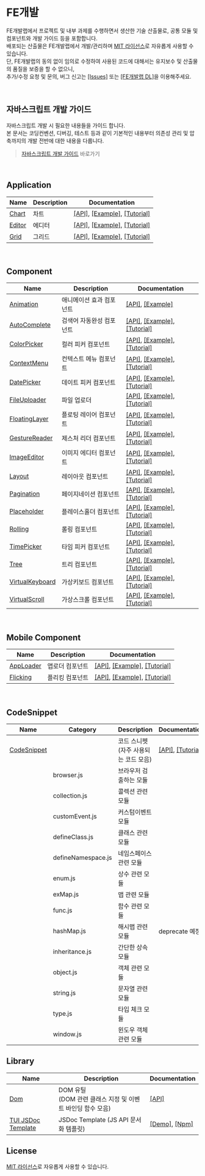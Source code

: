 FE개발
======================
FE개발랩에서 프로젝트 및 내부 과제를 수행하면서 생산한 기술 산출물로, 공통 모듈 및 컴포넌트와 개발 가이드 등을 포함합니다.<br>
배포되는 산출물은 FE개발랩에서 개발/관리하며 [MIT 라이선스](LICENSE)로 자유롭게 사용할 수 있습니다.<br>
단, FE개발랩의 동의 없이 임의로 수정하여 사용된 코드에 대해서는 유지보수 및 산출물의 품질을 보증을 할 수 없으니,<br>
추가/수정 요청 및 문의, 버그 신고는 [[Issues]](https://github.com/nhnent/fe.javascript/issues) 또는 [[FE개발랩 DL]](mailto:dl_javascript@nhnent.com)을 이용해주세요.<br>

<br>

## 자바스크립트 개발 가이드

자바스크립트 개발 시 필요한 내용들을 가이드 합니다.<br>
본 문서는 코딩컨벤션, 디버깅, 테스트 등과 같이 기본적인 내용부터 의존성 관리 및 압축까지의 개발 전반에 대한 내용을 다룹니다.

> [자바스크립트 개발 가이드](https://github.com/nhnent/fe.javascript/wiki) 바로가기

<br>

## Application

|Name|Description|Documentation|
| ---- | ---- | ---- |
|[Chart](https://github.com/nhnent/tui.chart)|차트|[[API]](https://nhnent.github.io/tui.chart/latest), [[Example]](https://nhnent.github.io/tui.chart/latest/tutorial-sample01-01-bar-chart.html), [[Tutorial]](https://github.com/nhnent/tui.chart/wiki/getting-started)|
|[Editor](https://github.com/nhnent/tui.editor)|에디터|[[API]](https://nhnent.github.io/tui.editor/api/latest/), [[Example]](https://nhnent.github.io/tui.editor/), [[Tutorial]](https://github.com/nhnent/tui.editor/wiki/Getting-Started)|
|[Grid](https://github.com/nhnent/tui.grid)|그리드|[[API]](https://nhnent.github.io/tui.grid/api), [[Example]](http://nhnent.github.io/tui.grid/api/tutorial-example01-basic.html), [[Tutorial]](https://github.com/nhnent/tui.grid/wiki/Getting-Started)|
 
<br>

## Component

|Name|Description|Documentation|
| ---- | ---- | ---- |
|[Animation](https://github.com/nhnent/tui.animation)|애니메이션 효과 컴포넌트| [[API]](https://nhnent.github.io/tui.animation/latest/), [[Example]](https://nhnent.github.io/tui.animation/latest/tutorial-example1.html)|
|[AutoComplete](https://github.com/nhnent/tui.auto-complete)|검색어 자동완성 컴포넌트|[[API]](http://nhnent.github.io/tui.auto-complete/latest/), [[Example]](http://nhnent.github.io/tui.auto-complete/latest/tutorial-example01-basic-usage.html), [[Tutorial]](https://github.com/nhnent/tui.auto-complete/wiki)|
|[ColorPicker](https://github.com/nhnent/tui.color-picker)|컬러 피커 컴포넌트|[[API]](http://nhnent.github.io/tui.color-picker/latest/), [[Example]](http://nhnent.github.io/tui.color-picker/latest/tutorial-example00.html), [[Tutorial]](https://github.com/nhnent/tui.color-picker/wiki/Installation)|
|[ContextMenu](https://github.com/nhnent/tui.context-menu)|컨텍스트 메뉴 컴포넌트|[[API]](http://nhnent.github.io/tui.context-menu/latest/), [[Example]](http://nhnent.github.io/tui.context-menu/latest/tutorial-example01-basic-usage.html), [[Tutorial]](https://github.com/nhnent/tui.context-menu/wiki/English-Version)|
|[DatePicker](https://github.com/nhnent/tui.date-picker)|데이트 피커 컴포넌트|[[API]](http://nhnent.github.io/tui.date-picker/latest/), [[Example]](https://nhnent.github.io/tui.date-picker/latest/tutorial-example01-basic.html), [[Tutorial]](https://github.com/nhnent/tui.date-picker/wiki/Getting-Started)|
|[FileUploader](https://github.com/nhnent/tui.component.file-uploader/)|파일  업로더|[[API]](https://nhnent.github.io/tui.component.file-uploader/latest/), [[Example]](http://nhnent.github.io/tui.component.file-uploader/latest/tutorial-example1.html), [[Tutorial]](https://github.com/nhnent/tui.component.file-uploader/wiki/Tutorial)|
|[FloatingLayer](https://github.com/nhnent/tui.component.floatinglayer/)|플로팅 레이어 컴포넌트|[[API]](https://nhnent.github.io/tui.component.floatinglayer/latest/), [[Example]](https://nhnent.github.io/tui.component.floatinglayer/latest/tutorial-default.html), [[Tutorial]](https://github.com/nhnent/tui.component.floatinglayer/wiki/FloatingLayer-Tutorial)|
|[GestureReader](https://github.com/nhnent/tui.component.gesture-reader/)|제스처 리더 컴포넌트|[[API]](https://nhnent.github.io/tui.component.gesture-reader/latest/), [[Example]](https://nhnent.github.io/tui.component.gesture-reader/latest/tutorial-sample1.html), [[Tutorial]](https://github.com/nhnent/tui.component.gesture-reader/wiki/Gesture-Reader-Tutorial)|
|[ImageEditor](https://github.com/nhnent/tui.component.image-editor)|이미지 에디터 컴포넌트|[[API]](https://nhnent.github.io/tui.component.image-editor/latest/), [[Example]](https://nhnent.github.io/tui.component.image-editor/latest/tutorial-basic.html), [[Tutorial]](https://github.com/nhnent/tui.component.image-editor/wiki/Basic-Tutorial)|
|[Layout](https://github.com/nhnent/tui.component.layout)|레이아웃 컴포넌트|[[API]](https://nhnent.github.io/tui.component.layout/latest/), [[Example]](https://nhnent.github.io/tui.component.layout/latest/tutorial-auto.html), [[Tutorial]](https://github.com/nhnent/tui.component.layout/wiki/Layout-Tutorial)|
|[Pagination](https://github.com/nhnent/tui.pagination/)|페이지네이션 컴포넌트|[[API]](https://nhnent.github.io/tui.pagination/latest/), [[Example]](https://nhnent.github.io/tui.pagination/latest/tutorial-example01-basic.html), [[Tutorial]](https://github.com/nhnent/tui.pagination/wiki)|
|[Placeholder](https://github.com/nhnent/tui.component.placeholder)|플레이스홀더 컴포넌트|[[API]](https://nhnent.github.io/tui.component.placeholder/latest/), [[Example]](https://nhnent.github.io/tui.component.placeholder/latest/tutorial-sample1.html), [[Tutorial]](https://github.com/nhnent/tui.component.placeholder/wiki/Placeholder-Tutorial)|
|[Rolling](https://github.com/nhnent/tui.component.rolling/)|롤링 컴포넌트|[[API]](https://nhnent.github.io/tui.component.rolling/latest/), [[Example]](https://nhnent.github.io/tui.component.rolling/latest/tutorial-sample1.html), [[Tutorial]](https://github.com/nhnent/tui.component.rolling/wiki/Rolling-Tutorial)|
|[TimePicker](https://github.com/nhnent/tui.time-picker/)|타임 피커 컴포넌트|[[API]](http://nhnent.github.io/tui.time-picker/latest/), [[Example]](https://nhnent.github.io/tui.time-picker/latest/tutorial-example01-basic.html), [[Tutorial]](https://github.com/nhnent/tui.time-picker/wiki)|
|[Tree](https://github.com/nhnent/tui.component.tree/)|트리 컴포넌트|[[API]](https://nhnent.github.io/tui.component.tree/latest/), [[Example]](https://nhnent.github.io/tui.component.tree/latest/tutorial-example1.html), [[Tutorial]](https://github.com/nhnent/tui.component.tree/wiki/Tutorial)|
|[VirtualKeyboard](https://github.com/nhnent/tui.component.virtual-keyboard/)|가상키보드 컴포넌트|[[API]](https://nhnent.github.io/tui.component.virtual-keyboard/latest/), [[Example]](https://nhnent.github.io/tui.component.virtual-keyboard/latest/tutorial-desktop.html), [[Tutorial]](https://github.com/nhnent/tui.component.virtual-keyboard/wiki/Virtual-Keyboard-Tutorial)|
|[VirtualScroll](https://github.com/nhnent/tui.component.virtual-scroll)|가상스크롤 컴포넌트|[[API]](https://nhnent.github.io/tui.component.virtual-scroll/latest/), [[Example]](https://nhnent.github.io/tui.component.virtual-scroll/latest/tutorial-example.html), [[Tutorial]](https://github.com/nhnent/tui.component.virtual-scroll/wiki/getting-started)|

<br>

## Mobile Component

|Name|Description|Documentation|
| ---- | ---- | ---- |
|[AppLoader](https://github.com/nhnent/tui.app-loader)|앱로더 컴포넌트|[[API]](https://nhnent.github.io/tui.app-loader/latest/), [[Example]](https://nhnent.github.io/tui.app-loader/latest/tutorial-tutorial.html), [[Tutorial]](https://github.com/nhnent/tui.app-loader/wiki/AppLoader-Tutorial)|
|[Flicking](https://github.com/nhnent/tui.component.m-flicking/)|플리킹 컴포넌트|[[API]](https://nhnent.github.io/tui.component.m-flicking/latest/), [[Example]](https://nhnent.github.io/tui.component.m-flicking/latest/tutorial-sample1.html), [[Tutorial]](https://github.com/nhnent/tui.component.m-flicking/wiki/Mobile-Flicking-Tutorial)|

<br>

## CodeSnippet

|Name|Category|Description|Documentation|
| ---- | ---- | ---- | ---- |
|[CodeSnippet](https://github.com/nhnent/tui.code-snippet/)||코드 스니펫<br>(자주 사용되는 코드 모음)|[[API]](https://nhnent.github.io/tui.code-snippet/latest/index.html), [[Tutorial]](https://github.com/nhnent/fe.javascript/wiki/Toast-UI-CodeSnippet)|
| |browser.js|브라우저 검출하는 모듈||
| |collection.js|콜렉션 관련 모듈||
| |customEvent.js|커스텀이벤트 모듈||
| |defineClass.js|클래스 관련 모듈||
| |defineNamespace.js|네임스페이스 관련 모듈||
| |enum.js|상수 관련 모듈||
| |exMap.js|맵 관련 모듈||
| |func.js|함수 관련 모듈||
| |hashMap.js|해시맵 관련 모듈|deprecate 예정|
| |inheritance.js|간단한 상속 모듈||
| |object.js|객체 관련 모듈||
| |string.js|문자열 관련 모듈||
| |type.js|타입 체크 모듈||
| |window.js|윈도우 객체 관련 모듈||

## Library

|Name|Description| Documentation |
| ---- | ---- | ---- |
|[Dom](https://github.com/nhnent/tui.dom)|DOM 유틸<br>(DOM 관련 클래스 지정 및 이벤트 바인딩 함수 모음)|[[API]](https://nhnent.github.io/tui.dom/latest/)|
|[TUI JSDoc Template](https://github.com/nhnent/tui.jsdoc-template)|JSDoc Template (JS API 문서화 템플릿) | [[Demo]](https://nhnent.github.io/tui.jsdoc-template/latest/), [[Npm]](https://www.npmjs.com/package/tui-jsdoc-template)|

## License

[MIT 라이선스](LICENSE)로 자유롭게 사용할 수 있습니다.
